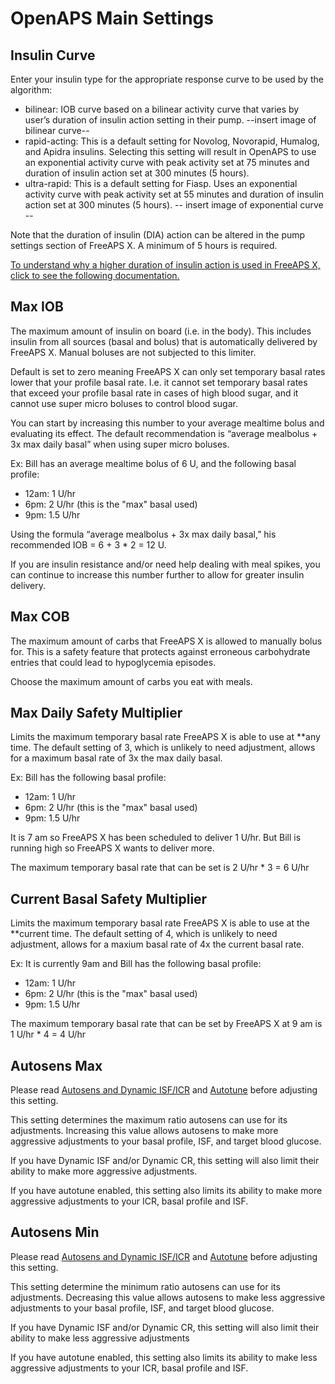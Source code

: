 # OpenAPS Main Settings
## Insulin Curve
Enter your insulin type for the appropriate response curve to be used by the algorithm:

- bilinear: IOB curve based on a bilinear activity curve that varies by user’s duration of insulin action setting in their pump.
--insert image of bilinear curve--
- rapid-acting: This is a default setting for Novolog, Novorapid, Humalog, and Apidra insulins. Selecting this setting will result in OpenAPS to use an exponential activity curve with peak activity set at 75 minutes and duration of insulin action set at 300 minutes (5 hours).
- ultra-rapid: This is a default setting for Fiasp. Uses an exponential activity curve with peak activity set at 55 minutes and duration of insulin action set at 300 minutes (5 hours).
-- insert image of exponential curve --

Note that the duration of insulin (DIA) action can be altered in the pump settings section of FreeAPS X. A minimum of 5 hours is required.

[To understand why a higher duration of insulin action is used in FreeAPS X, click to see the following documentation.](https://www.diabettech.com/insulin/why-we-are-regularly-wrong-in-the-duration-of-insulin-action-dia-times-we-use-and-why-it-matters/)

## Max IOB
The maximum amount of insulin on board (i.e. in the body). This includes insulin from all sources (basal and bolus) that is automatically delivered by FreeAPS X. Manual boluses are not subjected to this limiter. 

Default is set to zero meaning FreeAPS X can only set temporary basal rates lower that your profile basal rate. I.e. it cannot set temporary basal rates that exceed your profile basal rate in cases of high blood sugar, and it cannot use super micro boluses to control blood sugar.  

You can start by increasing this number to your average mealtime bolus and evaluating its effect. The default recommendation is “average mealbolus + 3x max daily basal” when using super micro boluses.

Ex: Bill has an average mealtime bolus of 6 U, and the following basal profile:

- 12am: 1 U/hr
- 6pm: 2 U/hr (this is the "max" basal used) 
- 9pm: 1.5 U/hr 

Using the formula “average mealbolus + 3x max daily basal,” his recommended IOB = 6 + 3 * 2 = 12 U. 

If you are insulin resistance and/or need help dealing with meal spikes, you can continue to increase this number further to allow for greater insulin delivery.

## Max COB
The maximum amount of carbs that FreeAPS X is allowed to manually bolus for. This is a safety feature that protects against erroneous carbohydrate entries that could lead to hypoglycemia episodes.

Choose the maximum amount of carbs you eat with meals.

## Max Daily Safety Multiplier
Limits the maximum temporary basal rate FreeAPS X is able to use at **any time. The default setting of 3, which is unlikely to need adjustment, allows for a maximum basal rate of 3x the max daily basal.

Ex: Bill has the following basal profile:

- 12am: 1 U/hr
- 6pm: 2 U/hr (this is the "max" basal used) 
- 9pm: 1.5 U/hr 

It is 7 am so FreeAPS X has been scheduled to deliver 1 U/hr. But Bill is running high so FreeAPS X wants to deliver more.

The maximum temporary basal rate that can be set is 2 U/hr * 3 = 6 U/hr

## Current Basal Safety Multiplier 
Limits the maximum temporary basal rate FreeAPS X is able to use at the **current time. The default setting of 4, which is unlikely to need adjustment, allows for a maxium basal rate of 4x the current basal rate. 

Ex: It is currently 9am and Bill has the following basal profile:

- 12am: 1 U/hr
- 6pm: 2 U/hr (this is the "max" basal used) 
- 9pm: 1.5 U/hr 

The maximum temporary basal rate that can be set by FreeAPS X at 9 am is 1 U/hr * 4 = 4 U/hr

## Autosens Max
Please read [Autosens and Dynamic ISF/ICR](../concepts/autosens-dynamic.md) and [Autotune](../concepts/autotune.md) before adjusting this setting.

This setting determines the maximum ratio autosens can use for its adjustments. Increasing this value allows autosens to make more aggressive adjustments to your basal profile, ISF, and target blood glucose.

If you have Dynamic ISF and/or Dynamic CR, this setting will also limit their ability to make more aggressive adjustments.

If you have autotune enabled, this setting also limits its ability to make more aggressive adjustments to your ICR, basal profile and ISF.

## Autosens Min
Please read [Autosens and Dynamic ISF/ICR](../concepts/autosens-dynamic.md) and [Autotune](../concepts/autotune.md) before adjusting this setting.

This setting determine the minimum ratio autosens can use for its adjustments. Decreasing this value allows autosens to make less aggressive adjustments to your basal profile, ISF, and target blood glucose.

If you have Dynamic ISF and/or Dynamic CR, this setting will also limit their ability to make less aggressive adjustments

If you have autotune enabled, this setting also limits its ability to make less aggressive adjustments to your ICR, basal profile and ISF.
